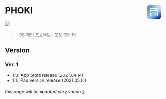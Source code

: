 # PHOKI <img src="https://github.com/sio2whocodes/PHOKI/blob/main/PHOKI/img/phoki_icon_%EB%91%A5%EA%B8%80_%EB%8C%80%EC%A7%80%201.png" width = 45 align = right>
[<img src = "https://devimages-cdn.apple.com/app-store/marketing/guidelines/images/badge-download-on-the-app-store.svg">](https://apps.apple.com/us/app/%ED%8F%AC%ED%82%A4/id1562617132#?platform=iphone)    

> iOS 개인 프로젝트 : 포토 캘린더

## Version
### Ver. 1
- 1.0: App Store release (2021.04.14)
- 1.1: iPad version release (2021.05.10)

###### this page will be updated very sooon ;)
